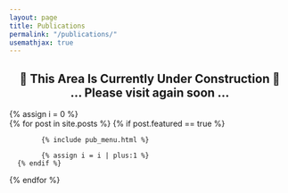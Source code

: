 ```yaml
---
layout: page
title: Publications
permalink: "/publications/"
usemathjax: true
---
```

<h2 style="text-align: center;" >🚧 This Area Is Currently Under Construction 🚧 <br> ... Please visit again soon ...</h2>

<!-- <section #class="row"> -->
{% assign i = 0 %}  
  {% for post in site.posts %}
      {% if post.featured == true %}
           
            {% include pub_menu.html %}
            
            {% assign i = i | plus:1 %}
      {% endif %}
  {% endfor %}
<!-- </section> -->
 <!-- <div class="col-md-4 mb-5"> -->
 <!-- </div> -->